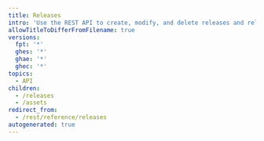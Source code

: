 ```yaml
---
title: Releases
intro: 'Use the REST API to create, modify, and delete releases and release assets.'
allowTitleToDifferFromFilename: true
versions:
  fpt: '*'
  ghes: '*'
  ghae: '*'
  ghec: '*'
topics:
  - API
children:
  - /releases
  - /assets
redirect_from:
  - /rest/reference/releases
autogenerated: true
---
```




<!-- Content after this section is automatically generated -->
